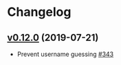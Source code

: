 # Changelog

## [v0.12.0](https://github.com/msgphp/user-eav/tree/v0.12.0) (2019-07-21)

- Prevent username guessing [\#343](https://github.com/msgphp/msgphp/pull/343)
